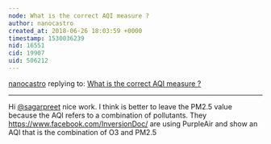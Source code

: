 ```yaml
---
node: What is the correct AQI measure ?
author: nanocastro
created_at: 2018-06-26 18:03:59 +0000
timestamp: 1530036239
nid: 16551
cid: 19907
uid: 506212
---
```




[nanocastro](../profile/nanocastro) replying to: [What is the correct AQI measure ?](../notes/sagarpreet/06-22-2018/what-is-the-correct-aqi-measure)

----
Hi  [@sagarpreet](/profile/sagarpreet) nice work. I think is better to leave the PM2.5 value because the AQI refers to a combination of pollutants. They https://www.facebook.com/InversionDoc/ are using PurpleAir
and show an AQI that is the combination of O3 and PM2.5